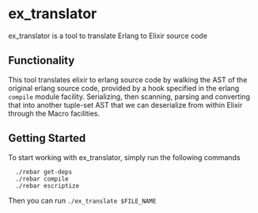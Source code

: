 # ex_translator
ex_translator is a tool to translate Erlang to Elixir source code

## Functionality

This tool translates elixir to erlang source code by walking the AST of the
original erlang source code, provided by a hook specified in the erlang
`compile` module facility. Serializing, then scanning, parsing  and converting
that into another tuple-set AST that we can deserialize from within Elixir
through the Macro facilities.

## Getting Started
To start working with ex_translator, simply run the following commands

```
  ./rebar get-deps
  ./rebar compile
  ./rebar escriptize
```

Then you can run `./ex_translate $FILE_NAME`

